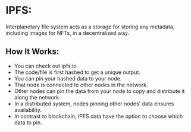 # IPFS: 

Interplanetary file system acts as a storage for storing any metadata, including images for NFTs, in a decentralized way. 

## How It Works: 
- You can check out ipfs.io
- The code/file is first hashed to get a unique output.
- You can pin your hashed data to your node. 
- That node is connected to other nodes in the network.
- Other nodes can pin the data from your node to copy and distribute it along the network.
- In a distributed system, nodes pinning other nodes' data ensures availability.
- In contrast to blockchain, IPFS data have the option to choose which data to pin.